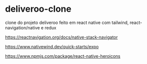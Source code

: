 # deliveroo-clone
clone do projeto deliveroo feito em react native com tailwind, react-navigation/native e redux


https://reactnavigation.org/docs/native-stack-navigator

https://www.nativewind.dev/quick-starts/expo


https://www.npmjs.com/package/react-native-heroicons
